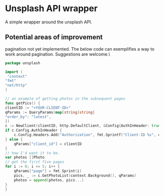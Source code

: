 # Unsplash API wrapper

A simple wrapper around the unsplash API.

## Potential areas of improvement

pagination not yet implemented.
The below code can exemplifies a way to work around pagination. Suggestions are welcome.\

```go
package unsplash

import (
 "context"
"fmt"
"net/http"
)

// an example of getting photos in the subsequent pages
func getPics() {
clientID := "<YOUR-CLIENT-ID>"
qParams := QueryParams(map[string]string{
"order_by": "latest",
})
c := NewClient(clientID, http.DefaultClient, &Config{AuthInHeader: true, LowContentSafety: false})
if c.Config.AuthInHeader {
    c.Config.Headers.Add("Authorization", fmt.Sprintf("Client-ID %s", clientID))
} else {
    qParams["client_id"] = clientID
}
// how I'd want it to be.
var photos []Photo
// get the first five pages
for i := 0; i <= 5; i++ {
    qParams["page"] = fmt.Sprint(i)
    pics, _ := c.GetPhotoList(context.Background(), qParams)
    photos = append(photos, pics...)
}
}

```
